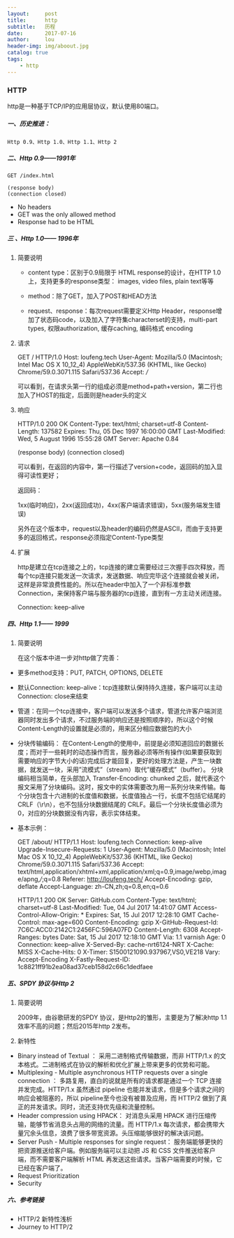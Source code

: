 ```yaml
---
layout:     post
title:      http
subtitle:   历程
date:       2017-07-16
author:     lou
header-img: img/aboout.jpg
catalog: true
tags:
    - http
---
```


### HTTP

http是一种基于TCP/IP的应用层协议，默认使用80端口。

##### 一、历史推进：

	Http 0.9、Http 1.0、Http 1.1、Http 2

##### 二、Http 0.9——1991年

    GET /index.html

    (response body)
    (connection closed)

- No headers
- GET was the only allowed method
- Response had to be HTML

##### 三 、Http 1.0—— 1996年

1. 简要说明

	* content type：区别于0.9局限于 HTML response的设计，在HTTP 1.0上，支持更多的response类型： images, video files, plain text等等

	* method：除了GET，加入了POST和HEAD方法

	* request、response：每次request需要定义Http Header，response增加了状态码code，以及加入了字符集characterset的支持，multi-part types, 权限authorization, 缓存caching, 编码格式 encoding 

2. 请求

    GET / HTTP/1.0
    Host: loufeng.tech
    User-Agent: Mozilla/5.0 (Macintosh; Intel Mac OS X 10_12_4) AppleWebKit/537.36 (KHTML, like Gecko) Chrome/59.0.3071.115 Safari/537.36
    Accept: */*

	可以看到，在请求头第一行的组成必须是method+path+version，第二行也加入了HOST的指定，后面则是header头的定义

3. 响应

    HTTP/1.0 200 OK 
    Content-Type: text/html; charset=utf-8
    Content-Length: 137582
    Expires: Thu, 05 Dec 1997 16:00:00 GMT
    Last-Modified: Wed, 5 August 1996 15:55:28 GMT
    Server: Apache 0.84
    
    (response body)
    (connection closed)

	可以看到，在返回的内容中，第一行描述了version+code，返回码的加入显得可读性更好；

	返回码：

	1xx(临时响应)，2xx(返回成功)，4xx(客户端请求错误)，5xx(服务端发生错误)

	另外在这个版本中，request以及header的编码仍然是ASCII，而由于支持更多的返回格式，response必须指定Content-Type类型

4. 扩展

	http是建立在tcp连接之上的，tcp连接的建立需要经过三次握手四次释放，而每个tcp连接只能发送一次请求，发送数据、响应完毕这个连接就会被关闭，这样是非常浪费性能的。所以在header中加入了一个非标准参数Connection，来保持客户端与服务器的tcp连接，直到有一方主动关闭连接。

    Connection: keep-alive



##### 四、Http 1.1—— 1999

1. 简要说明

	在这个版本中进一步对http做了完善：

- 更多method支持：PUT, PATCH, OPTIONS, DELETE
- 默认Connection: keep-alive：tcp连接默认保持持久连接，客户端可以主动Connection: close来结束
- 管道：在同一个tcp连接中，客户端可以发送多个请求，管道允许客户端浏览器同时发出多个请求，不过服务端的响应还是按照顺序的，所以这个时候Content-Length的设置就是必须的，用来区分相应数据包的大小
- 分块传输编码：
  在Content-Length的使用中，前提是必须知道回应的数据长度；而对于一些耗时的动态操作而言，服务器必须等所有操作(如果要获取到需要响应的字节大小的话)完成后才能回复，更好的处理方法是，产生一块数据，就发送一块，采用”流模式”（stream）取代”缓存模式”（buffer）。
  分块编码相当简单，在头部加入 Transfer-Encoding: chunked 之后，就代表这个报文采用了分块编码。这时，报文中的实体需要改为用一系列分块来传输。每个分块包含十六进制的长度值和数据，长度值独占一行，长度不包括它结尾的 CRLF（\r\n），也不包括分块数据结尾的 CRLF。最后一个分块长度值必须为 0，对应的分块数据没有内容，表示实体结束。
- 基本示例：

    GET /about/ HTTP/1.1
    Host: loufeng.tech
    Connection: keep-alive
    Upgrade-Insecure-Requests: 1
    User-Agent: Mozilla/5.0 (Macintosh; Intel Mac OS X 10_12_4) AppleWebKit/537.36 (KHTML, like Gecko) Chrome/59.0.3071.115 Safari/537.36
    Accept: text/html,application/xhtml+xml,application/xml;q=0.9,image/webp,image/apng,*/*;q=0.8
    Referer: http://loufeng.tech/
    Accept-Encoding: gzip, deflate
    Accept-Language: zh-CN,zh;q=0.8,en;q=0.6

    HTTP/1.1 200 OK
    Server: GitHub.com
    Content-Type: text/html; charset=utf-8
    Last-Modified: Tue, 04 Jul 2017 14:41:07 GMT
    Access-Control-Allow-Origin: *
    Expires: Sat, 15 Jul 2017 12:28:10 GMT
    Cache-Control: max-age=600
    Content-Encoding: gzip
    X-GitHub-Request-Id: 7C6C:ACC0:2142C1:2456FC:596A07FD
    Content-Length: 6308
    Accept-Ranges: bytes
    Date: Sat, 15 Jul 2017 12:18:10 GMT
    Via: 1.1 varnish
    Age: 0
    Connection: keep-alive
    X-Served-By: cache-nrt6124-NRT
    X-Cache: MISS
    X-Cache-Hits: 0
    X-Timer: S1500121090.937967,VS0,VE218
    Vary: Accept-Encoding
    X-Fastly-Request-ID: 1c8821ff91b2ea08ad37ceb158d2c66c1dedfaee

##### 五、SPDY 协议与Http 2

1. 简要说明

	2009年，由谷歌研发的SPDY 协议，是Http2的雏形，主要是为了解决http 1.1效率不高的问题；然后2015年http 2发布。

2. 新特性

- Binary instead of Textual ：
  	采用二进制格式传输数据，而非 HTTP/1.x 的文本格式。二进制格式在协议的解析和优化扩展上带来更多的优势和可能。
- Multiplexing - Multiple asynchronous HTTP requests over a single connection ：
  	多路复用，直白的说就是所有的请求都是通过一个 TCP 连接并发完成。HTTP/1.x 虽然通过 pipeline 也能并发请求，但是多个请求之间的响应会被阻塞的，所以 pipeline至今也没有被普及应用，而 HTTP/2 做到了真正的并发请求。同时，流还支持优先级和流量控制。
- Header compression using HPACK：
  	对消息头采用 HPACK 进行压缩传输，能够节省消息头占用的网络的流量。而 HTTP/1.x 每次请求，都会携带大量冗余头信息，浪费了很多带宽资源。头压缩能够很好的解决该问题。
- Server Push - Multiple responses for single request：
  	服务端能够更快的把资源推送给客户端。例如服务端可以主动把 JS 和 CSS 文件推送给客户端，而不需要客户端解析 HTML 再发送这些请求。当客户端需要的时候，它已经在客户端了。
- Request Prioritization
- Security



##### 六、参考链接

- HTTP/2 新特性浅析
- Journey to HTTP/2



